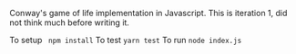 Conway's game of life implementation in Javascript. This is iteration 1, did not think much before writing it.

To setup
``` npm install```
To test
``` yarn test ```
To run
```node index.js```